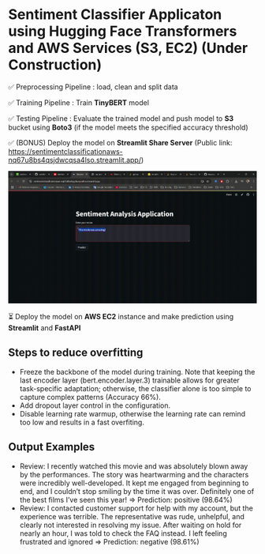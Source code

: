 # Sentiment Classifier Applicaton using **Hugging Face Transformers** and **AWS Services (S3, EC2)** (Under Construction)
✅​ Preprocessing Pipeline : load, clean and split data

✅​ Training Pipeline : Train **TinyBERT** model

✅​​ Testing Pipeline : Evaluate the trained model and push model to **S3** bucket using **Boto3** (if the model meets the specified accuracy threshold)

✅​ (BONUS)​ Deploy the model on **Streamlit Share Server** (Public link: https://sentimentclassificationaws-nq67u8bs4qsjdwcqsa4lso.streamlit.app/)

![Demo](assets/demo_streamlit.gif)

​⏳ Deploy the model on **AWS EC2** instance and make prediction using **Streamlit** and **FastAPI**

## Steps to reduce overfitting
- Freeze the backbone of the model during training. Note that keeping the last encoder layer (bert.encoder.layer.3) trainable allows for greater task-specific adaptation; otherwise, the classifier alone is too simple to capture complex patterns (Accuracy 66%). 
- Add dropout layer control in the configuration.
- Disable learning rate warmup, otherwise the learning rate can remind too low and results in a fast overfiting.

## Output Examples
- Review: I recently watched this movie and was absolutely blown away by the performances. The story was heartwarming and the characters were incredibly well-developed. It kept me engaged from beginning to end, and I couldn’t stop smiling by the time it was over. Definitely one of the best films I’ve seen this year! ⇒ Prediction: positive (98.64%)
- Review: I contacted customer support for help with my account, but the experience was terrible. The representative was rude, unhelpful, and clearly not interested in resolving my issue. After waiting on hold for nearly an hour, I was told to check the FAQ instead. I left feeling frustrated and ignored ⇒ Prediction: negative (98.61%)

